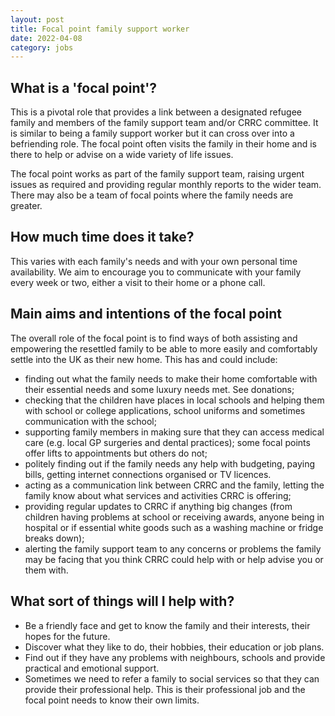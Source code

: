 ```yaml
---
layout: post
title: Focal point family support worker
date: 2022-04-08
category: jobs
---
```


## What is a 'focal point'?

This is a pivotal role that provides a link between a designated refugee family and members of the family support team and/or CRRC committee. It is similar to being a family support worker but it can cross over into a befriending role. The focal point often visits the family in their home and is there to help or advise on a wide variety of life issues.

The focal point works as part of the family support team, raising urgent issues as required and providing regular monthly reports to the wider team. There may also be a team of focal points where the family needs are greater.

## How much time does it take?

This varies with each family's needs and with your own personal time availability.  We aim to encourage you to communicate with your family every week or two, either a visit to their home or a phone call.

## Main aims and intentions of the focal point

The overall role of the focal point is to find ways of both assisting and empowering the resettled family to be able to more easily and comfortably settle into the UK as their new home. This has and could include:

- finding out what the family needs to make their home comfortable with their essential needs and some luxury needs met.  See donations;
- checking that the children have places in local schools and helping them with school or college applications, school uniforms and sometimes communication with the school;
- supporting family members in making sure that they can access medical care (e.g. local GP surgeries and dental practices); some focal points offer lifts to appointments but others do not;
- politely finding out if the family needs any help with budgeting, paying bills, getting internet connections organised or TV licences.
- acting as a communication link between CRRC and the family, letting the family know about what services and activities CRRC is offering;
- providing regular updates to CRRC if anything big changes (from children having problems at school or receiving awards, anyone being in hospital or if essential white goods such as a washing machine or fridge breaks down);
- alerting the family support team to any concerns or problems the family may be facing that you think CRRC could help with or help advise you or them with.

## What sort of things will I help with?

- Be a friendly face and get to know the family and their interests, their hopes for the future.
- Discover what they like to do, their hobbies, their education or job plans.
- Find out if they have any problems with neighbours, schools and provide practical and emotional support.
- Sometimes we need to refer a family to social services so that they can provide their professional help. This is their professional job and the focal point needs to know their own limits.
